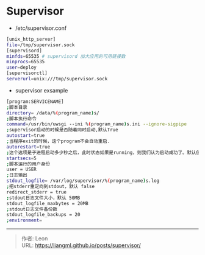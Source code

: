 # Supervisor

+ /etc/supervisor.conf
```bash
[unix_http_server]
file=/tmp/supervisor.sock
[supervisord]
minfds=65535 # supervisord 加大应用的可用链接数
minprocs=65535
user=deploy
[supervisorctl]
serverurl=unix:///tmp/supervisor.sock
```



+ supervisor exsample



```bash
[program:SERVICENAME]
;脚本目录
directory= /data/%(program_name)s/
;脚本执行命令
command=/usr/bin/uwsgi --ini %(program_name)s.ini --ignore-sigpipe
;supervisor启动的时候是否随着同时启动,默认True
autostart=true
;当程序exit的时候，这个program不会自动重启.
autorestart=true
;这个选项是子进程启动多少秒之后，此时状态如果是running，则我们认为启动成功了。默认值为1
startsecs=5
;脚本运行的用户身份
user = USER
;日志输出
stdout_logfile= /var/log/supervisor/%(program_name)s.log
;把stderr重定向到stdout，默认 false
redirect_stderr = true
;stdout日志文件大小，默认 50MB
stdout_logfile_maxbytes = 20MB
;stdout日志文件备份数
stdout_logfile_backups = 20
;environment=
```

---

> 作者: Leon  
> URL: https://liangml.github.io/posts/supervisor/  

